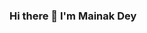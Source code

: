 ### Hi there 👋 I'm Mainak Dey

<!--
**Mainakdey1/Mainakdey1** is a ✨ _special_ ✨ repository because its `README.md` (this file) appears on your GitHub profile.

Here are some ideas to get you started:

![github stats](https://github-readme-stats.vercel.app/api?username=Mainakdey1)
<img src="https://github-readme-stats.vercel.app/api?username=Mainakdey1" />
